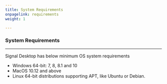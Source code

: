 ```yaml
---
title: System Requirements
onpagelink: requirements
weight: 1

---
```


### **System Requirements**
-------------------

Signal Desktop has below minimum OS system requirements

- Windows 64-bit: 7, 8, 8.1 and 10
- MacOS 10.12 and above
- Linux 64-bit distributions supporting APT, like Ubuntu or Debian.
 
